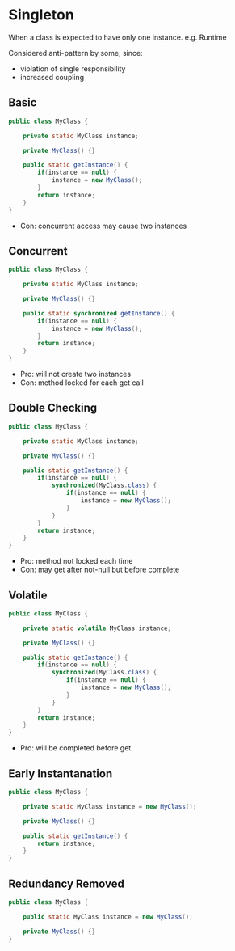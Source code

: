 
# Singleton

When a class is expected to have only one instance. e.g. Runtime

Considered anti-pattern by some, since:

- violation of single responsibility
- increased coupling

## Basic

```java
public class MyClass {

    private static MyClass instance;

    private MyClass() {}

    public static getInstance() {
        if(instance == null) {
            instance = new MyClass();
        }
        return instance;
    }
}
```

- Con: concurrent access may cause two instances

## Concurrent

```java
public class MyClass {

    private static MyClass instance;

    private MyClass() {}

    public static synchronized getInstance() {
        if(instance == null) {
            instance = new MyClass();
        }
        return instance;
    }
}
```

- Pro: will not create two instances
- Con: method locked for each get call

## Double Checking

```java
public class MyClass {

    private static MyClass instance;

    private MyClass() {}

    public static getInstance() {
        if(instance == null) {
            synchronized(MyClass.class) {
                if(instance == null) {
                    instance = new MyClass();
                }
            }
        }
        return instance;
    }
}
```

- Pro: method not locked each time
- Con: may get after not-null but before complete

## Volatile

```java
public class MyClass {

    private static volatile MyClass instance;

    private MyClass() {}

    public static getInstance() {
        if(instance == null) {
            synchronized(MyClass.class) {
                if(instance == null) {
                    instance = new MyClass();
                }
            }
        }
        return instance;
    }
}
```

- Pro: will be completed before get

## Early Instantanation

```java
public class MyClass {

    private static MyClass instance = new MyClass();

    private MyClass() {}

    public static getInstance() {
        return instance;
    }
}
```

## Redundancy Removed

```java
public class MyClass {

    public static MyClass instance = new MyClass();

    private MyClass() {}
}
```

